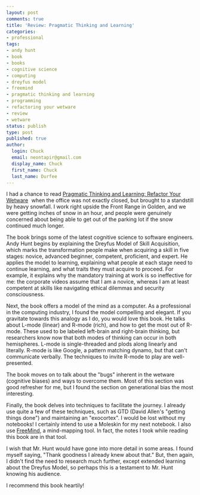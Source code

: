 ```yaml
---
layout: post
comments: true
title: 'Review: Pragmatic Thinking and Learning'
categories:
- professional
tags:
- andy hunt
- book
- books
- cognitive science
- computing
- dreyfus model
- freemind
- pragmatic thinking and learning
- programming
- refactoring your wetware
- review
- wetware
status: publish
type: post
published: true
author:
  login: Chuck
  email: neontapir@gmail.com
  display_name: Chuck
  first_name: Chuck
  last_name: Durfee
---
```

I had a chance to read [Pragmatic Thinking and Learning: Refactor Your Wetware](http://www.amazon.com/gp/product/1934356050?ie=UTF8&tag=netacahieeglu-20&linkCode=as2&camp=1789&creative=9325&creativeASIN=1934356050) <img src="/assets/pragmatic-thinking-cover"/> when the office was not exactly closed, but brought to a standstill by heavy snowfall. I work right upside the Front Range in Golden, and we were getting inches of snow in an hour, and people were genuinely concerned about being able to get out of the parking lot if the snow continued much longer.

The book brings some of the latest cognitive science to software engineers. Andy Hunt begins by explaining the Dreyfus Model of Skill Acquisition, which marks the transformation people make when acquiring a skill in five stages: novice, advanced beginner, competent, proficient, and expert. He applies the model to learning, explaining what people at each stage need to continue learning, and what traits they must acquire to proceed. For example, it explains why the mandatory training at work is so ineffective for me: the corporate videos assume that I am a novice, whereas I am at least competent at skills like navigating ethical dilemmas and security consciousness.

Next, the book offers a model of the mind as a computer. As a professional in the computing industry, I found the model compelling and elegant. If you gravitate towards this analogy as I do, you would love this book. He talks about L-mode (linear) and R-mode (rich), and how to get the most out of R-mode. These used to be labeled left-brain and right-brain thinking, but researchers know now that both modes of thinking can occur in both hemispheres. L-mode is single-threaded and plods along linearly and literally. R-mode is like Google, a pattern matching dynamo, but that can't communicate verbally. The techniques to invite R-mode to play are well-presented.

The book moves on to talk about the "bugs" inherent in the wetware (cognitive biases) and ways to overcome them. Most of this section was good refresher for me, but I found the section on generational bias the most interesting.

Finally, the book delves into techniques to facilitate the journey. I already use quite a few of these techniques, such as GTD (David Allen's "getting things done") and maintaining an "exocortex". I would be lost without my notebooks! I certainly intend to use a Moleskin for my next notebook. I also use [FreeMind](http://freemind.sourceforge.net/), a mind-mapping tool. In fact, the notes I took while reading this book are in that tool.

I wish that Mr. Hunt would have gone into more detail in some areas. I found myself saying, "Thank goodness I already knew about that." But, then again, I didn't find the need to research much further, except extended learning about the Dreyfus Model, so perhaps this is a testament to Mr. Hunt knowing his audience.

I recommend this book heartily!
